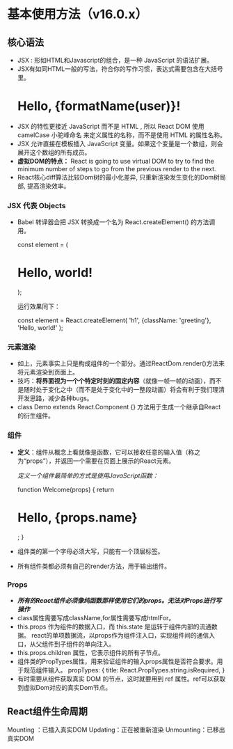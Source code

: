 # 基本使用方法（v16.0.x）
## 核心语法
* JSX : 形如HTML和Javascript的组合，是一种 JavaScript 的语法扩展。
* JSX有如同HTML一般的写法，符合你的写作习惯，表达式需要包含在大括号里。
    <h1>Hello, {formatName(user)}!</h1>
* JSX 的特性更接近 JavaScript 而不是 HTML , 所以 React DOM 使用 camelCase 小驼峰命名 来定义属性的名称，而不是使用 HTML 的属性名称。
* JSX 允许直接在模板插入 JavaScript 变量。如果这个变量是一个数组，则会展开这个数组的所有成员。
* **虚拟DOM的特点：** 
  React is going to use virtual DOM to try to find the minimum number of steps to go from the previous render to the next. 
* React核心diff算法比较Dom树的最小化差异, 只重新渲染发生变化的Dom树局部, 提高渲染效率。
### JSX 代表 Objects
* Babel 转译器会把 JSX 转换成一个名为 React.createElement() 的方法调用。

  const element = (
    <h1 className="greeting">
      Hello, world!
    </h1>
  );

  运行效果同下：

  const element = React.createElement(
    'h1',
    {className: 'greeting'},
    'Hello, world!' 
  );

### 元素渲染
* 如上，元素事实上只是构成组件的一个部分。通过ReactDom.render()方法来将元素渲染到页面上。
* 技巧：**将界面视为一个个特定时刻的固定内容**（就像一帧一帧的动画），而不是随时处于变化之中（而不是处于变化中的一整段动画）将会有利于我们理清开发思路，减少各种bugs。
* class Demo extends React.Component {} 方法用于生成一个继承自React的衍生组件。
### 组件
* **定义**：组件从概念上看就像是函数，它可以接收任意的输入值（称之为“props”），并返回一个需要在页面上展示的React元素。 

  *定义一个组件最简单的方式是使用JavaScript函数：*

  function Welcome(props) {
    return <h1>Hello, {props.name}</h1>;
  }

* 组件类的第一个字母必须大写，只能有一个顶层标签。
* 所有组件类都必须有自己的render方法，用于输出组件。
### Props
* ***所有的React组件必须像纯函数那样使用它们的props。无法对Props进行写操作***
* class属性需要写成className,for属性需要写成htmlFor。
* this.props 作为组件的数据入口，而 this.state 是运转于组件内部的流通数据。
  react的单项数据流，以props作为组件注入口，实现组件间的通信入口，从父组件到子组件的单向注入。
* this.props.children 属性，它表示组件的所有子节点。  
* 组件类的PropTypes属性，用来验证组件的输入props属性是否符合要求。用于规范组件输入。
 propTypes: {
    title: React.PropTypes.string.isRequired,
  }
* 有时需要从组件获取真实 DOM 的节点，这时就要用到 ref 属性。ref可以获取到虚拟Dom对应的真实Dom节点。

## React组件生命周期
Mounting ：已插入真实DOM
Updating：正在被重新渲染
Unmounting：已移出真实DOM	